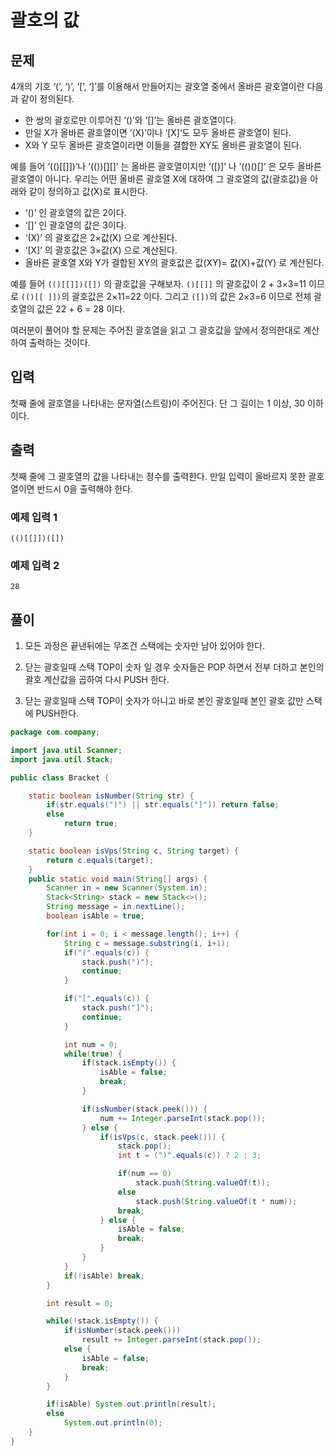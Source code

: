 # 괄호의 값

## 문제
4개의 기호 ‘(’, ‘)’, ‘[’, ‘]’를 이용해서 만들어지는 괄호열 중에서 올바른 괄호열이란 다음과 같이 정의된다.

* 한 쌍의 괄호로만 이루어진 ‘()’와 ‘[]’는 올바른 괄호열이다. 
* 만일 X가 올바른 괄호열이면 ‘(X)’이나 ‘[X]’도 모두 올바른 괄호열이 된다. 
* X와 Y 모두 올바른 괄호열이라면 이들을 결합한 XY도 올바른 괄호열이 된다.

예를 들어 ‘(()[[]])’나 ‘(())[][]’ 는 올바른 괄호열이지만 ‘([)]’ 나 ‘(()()[]’ 은 모두 올바른 괄호열이 아니다. 우리는 어떤 올바른 괄호열 X에 대하여 그 괄호열의 값(괄호값)을 아래와 같이 정의하고 값(X)로 표시한다. 

* ‘()’ 인 괄호열의 값은 2이다.
* ‘[]’ 인 괄호열의 값은 3이다.
* ‘(X)’ 의 괄호값은 2×값(X) 으로 계산된다.
* ‘[X]’ 의 괄호값은 3×값(X) 으로 계산된다.
* 올바른 괄호열 X와 Y가 결합된 XY의 괄호값은 값(XY)= 값(X)+값(Y) 로 계산된다.

예를 들어 `(()[[]])([])` 의 괄호값을 구해보자.  `()[[]]` 의 괄호값이 2 + 3×3=11 이므로  `(()[[ ]])`의 괄호값은 2×11=22 이다. 그리고  `([])`의 값은 2×3=6 이므로 전체 괄호열의 값은 22 + 6 = 28 이다.

여러분이 풀어야 할 문제는 주어진 괄호열을 읽고 그 괄호값을 앞에서 정의한대로 계산하여 출력하는 것이다. 

## 입력
첫째 줄에 괄호열을 나타내는 문자열(스트링)이 주어진다. 단 그 길이는 1 이상, 30 이하이다.

## 출력

첫째 줄에 그 괄호열의 값을 나타내는 정수를 출력한다. 만일 입력이 올바르지 못한 괄호열이면 반드시 0을 출력해야 한다. 

### 예제 입력 1
```
(()[[]])([])
```

### 예제 입력 2
```
28
```

## 풀이
1) 모든 과정은 끝낸뒤에는 무조건 스택에는 숫자만 남아 있어야 한다.

2) 닫는 괄호일때 스택 TOP이 숫자 일 경우 숫자들은 POP 하면서 전부 더하고 본인의 괄호 계산값을 곱하여 다시 PUSH 한다.

3) 닫는 괄호일때 스택 TOP이 숫자가 아니고 바로 본인 괄호일때 본인 괄호 값만 스택에 PUSH한다.

```java
package com.company;

import java.util.Scanner;
import java.util.Stack;

public class Bracket {

    static boolean isNumber(String str) {
        if(str.equals(")") || str.equals("]")) return false;
        else
            return true;
    }

    static boolean isVps(String c, String target) {
        return c.equals(target);
    }
    public static void main(String[] args) {
        Scanner in = new Scanner(System.in);
        Stack<String> stack = new Stack<>();
        String message = in.nextLine();
        boolean isAble = true;

        for(int i = 0; i < message.length(); i++) {
            String c = message.substring(i, i+1);
            if("(".equals(c)) {
                stack.push(")");
                continue;
            }

            if("[".equals(c)) {
                stack.push("]");
                continue;
            }

            int num = 0;
            while(true) {
                if(stack.isEmpty()) {
                    isAble = false;
                    break;
                }

                if(isNumber(stack.peek())) {
                    num += Integer.parseInt(stack.pop());
                } else {
                    if(isVps(c, stack.peek())) {
                        stack.pop();
                        int t = (")".equals(c)) ? 2 : 3;

                        if(num == 0)
                            stack.push(String.valueOf(t));
                        else
                            stack.push(String.valueOf(t * num));
                        break;
                    } else {
                        isAble = false;
                        break;
                    }
                }
            }
            if(!isAble) break;
        }

        int result = 0;

        while(!stack.isEmpty()) {
            if(isNumber(stack.peek()))
                result += Integer.parseInt(stack.pop());
            else {
                isAble = false;
                break;
            }
        }

        if(isAble) System.out.println(result);
        else
            System.out.println(0);
    }
}
```
